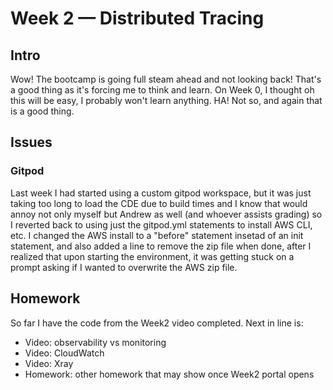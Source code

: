 # Week 2 — Distributed Tracing

## Intro
Wow! The bootcamp is going full steam ahead and not looking back! That's a good thing as it's forcing me to think and learn. On Week 0, I thought oh this will be easy, I probably won't learn anything. HA! Not so, and again that is a good thing.

## Issues
### Gitpod
Last week I had started using a custom gitpod workspace, but it was just taking too long to load the CDE due to build times and I know that would annoy not only myself but Andrew as well (and whoever assists grading) so I reverted back to using just the gitpod.yml statements to install AWS CLI, etc. I changed the AWS install to a "before" statement insetad of an init statement, and also added a line to remove the zip file when done, after I realized that upon starting the environment, it was getting stuck on a prompt asking if I wanted to overwrite the AWS zip file.

## Homework
So far I have the code from the Week2 video completed. Next in line is:
- Video: observability vs monitoring
- Video: CloudWatch
- Video: Xray
- Homework: other homework that may show once Week2 portal opens
